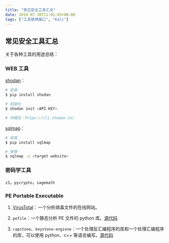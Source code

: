 ```yaml
---
title: "常见安全工具汇总"
date: 2019-07-30T11:01:03+08:00
tags: ["工具使用接口", "Kali"]
---
```


## 常见安全工具汇总

关于各种工具的用途总结：

### WEB 工具

[shodan](./<https://cli.shodan.io/>)：

```bash
# 安装
$ pip install shodan

# 初始化
$ shodan init <API KEY>

# 详细见：https://cli.shodan.io/
```

[sqlmap](./<https://github.com/sqlmapproject/sqlmap>)：

```bash
# 安装
$ pip install sqlmap

# 使用
$ sqlmap -u <target website>
```

### 密码学工具

`z3`，`pycrypto`，`sagemath`

### PE Portable Executable

1. [VirusTotal](http://www.virustotal.com/)：一个分析病毒文件的在线网站。

2. `pefile`：一个静态分析 PE 文件的 python 库。[源代码](https://github.com/erocarrera/pefile)

3. `capstone`、`keystone-enginne`：一个处理反汇编程序的库和一个处理汇编程序的库，可以使用 python、c++ 等语言编写。[源代码](https://github.com/aquynh/capstone)

